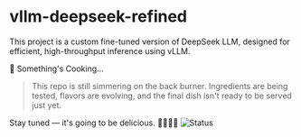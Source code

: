 # vllm-deepseek-refined

This project is a custom fine-tuned version of DeepSeek LLM, designed for efficient, high-throughput inference using vLLM.

🍳 Something's Cooking...

> This repo is still simmering on the back burner.
Ingredients are being tested, flavors are evolving,
and the final dish isn't ready to be served just yet.

Stay tuned — it's going to be delicious. 👨‍🍳👩‍🍳
![Status](https://img.shields.io/badge/status-simmering-orange)

